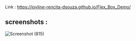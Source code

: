 Link : https://joyline-rencita-dsouza.github.io/Flex_Box_Demo/

## screenshots :

![Screenshot (815)](https://github.com/user-attachments/assets/c85bc109-6846-463b-b9e0-4734a4b5263d)
